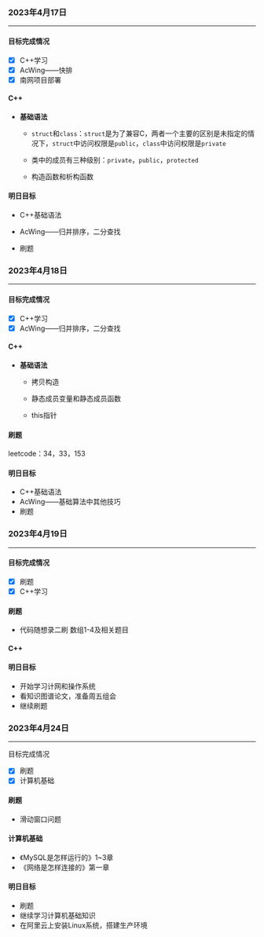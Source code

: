 ### 2023年4月17日

***

#### 目标完成情况

- [x] C++学习
- [x] AcWing——快排
- [x] 南网项目部署

#### C++

* **基础语法**

  * `struct`和`class`：`struct`是为了兼容C，两者一个主要的区别是未指定的情况下，`struct`中访问权限是`public`，`class`中访问权限是`private`

  * 类中的成员有三种级别：`private`，`public`，`protected`

  * 构造函数和析构函数


#### 明日目标

* C++基础语法

* AcWing——归并排序，二分查找

* 刷题


### 2023年4月18日

***

#### 目标完成情况

- [x] C++学习
- [x] AcWing——归并排序，二分查找

#### C++

* **基础语法**

  * 拷贝构造

  * 静态成员变量和静态成员函数

  * this指针

#### 刷题

leetcode：34，33，153

#### 明日目标

* C++基础语法
* AcWing——基础算法中其他技巧
* 刷题

### 2023年4月19日

***

#### 目标完成情况

- [x] 刷题
- [x] C++学习

#### 刷题

* 代码随想录二刷 数组1-4及相关题目

#### C++

#### 明日目标

* 开始学习计网和操作系统
* 看知识图谱论文，准备周五组会
* 继续刷题

### 2023年4月24日

***

目标完成情况

- [x] 刷题
- [x] 计算机基础

#### 刷题

* 滑动窗口问题

#### 计算机基础

* 《MySQL是怎样运行的》1~3章
* 《网络是怎样连接的》第一章

#### 明日目标

* 刷题
* 继续学习计算机基础知识
* 在阿里云上安装Linux系统，搭建生产环境

